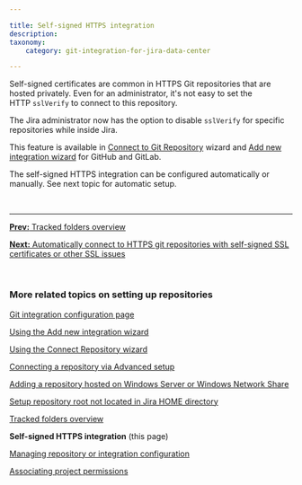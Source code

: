 ```yaml
---

title: Self-signed HTTPS integration
description:
taxonomy:
    category: git-integration-for-jira-data-center

---
```


Self-signed certificates are common in HTTPS Git repositories that are hosted privately. Even for an administrator, it's not easy to set the HTTP `sslVerify` to connect to this repository.

The Jira administrator now has the option to disable `sslVerify` for specific repositories while inside Jira.

This feature is available in [Connect to Git Repository](/git-integration-for-jira-data-center/using-the-connect-repository-wizard-gij-self-managed) wizard and [Add new integration wizard](/git-integration-for-jira-data-center/using-the-add-new-integration-wizard-gij-self-managed) for GitHub and GitLab.

The self-signed HTTPS integration can be configured automatically or manually. See next topic for automatic setup.

&nbsp;
* * *

[**Prev:** Tracked folders overview](/git-integration-for-jira-data-center/tracked-folders-overview-gij-self-managed)

[**Next:** Automatically connect to HTTPS git repositories with self-signed SSL certificates or other SSL issues](/git-integration-for-jira-data-center/automatically-connect-to-HTTPS-git-repositories-with-self-signed-SSL-certificates-or-other-SSL-issues-gij-self-managed)

&nbsp;

### More related topics on setting up repositories

[Git integration configuration page](/git-integration-for-jira-data-center/git-integration-configuration-page-gij-self-managed)

[Using the Add new integration wizard](/git-integration-for-jira-data-center/using-the-add-new-integration-wizard-gij-self-managed)

[Using the Connect Repository wizard](/git-integration-for-jira-data-center/using-the-connect-repository-wizard-gij-self-managed)

[Connecting a repository via Advanced setup](/git-integration-for-jira-data-center/connecting-a-repository-via-advanced-setup-gij-self-managed)

[Adding a repository hosted on Windows Server or Windows Network Share](/git-integration-for-jira-data-center/adding-a-repository-hosted-on-windows-server-or-windows-network-share-gij-self-managed)

[Setup repository root not located in Jira HOME directory](/git-integration-for-jira-data-center/setup-repository-root-not-located-in-jira-home-directory-gij-self-managed)

[Tracked folders overview](/git-integration-for-jira-data-center/tracked-folders-overview-gij-self-managed)

**Self-signed HTTPS integration** (this page)

[Managing repository or integration configuration](/git-integration-for-jira-data-center/managing-repository-or-integration-configuration-gij-self-managed)

[Associating project permissions](/git-integration-for-jira-data-center/associating-project-permissions-gij-self-managed)


